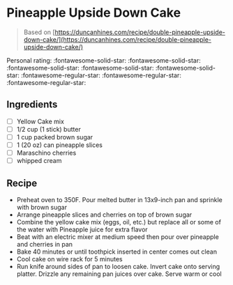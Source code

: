 <!-- Needs Manual Review -->

# Pineapple Upside Down Cake

> Based on [https://duncanhines.com/recipe/double-pineapple-upside-down-cake/](https://duncanhines.com/recipe/double-pineapple-upside-down-cake/)

<!-- {cts} rating=2; (User can specify rating on scale of 1-5) -->

Personal rating: :fontawesome-solid-star: :fontawesome-solid-star: :fontawesome-solid-star: :fontawesome-solid-star: :fontawesome-solid-star: :fontawesome-regular-star: :fontawesome-regular-star: :fontawesome-regular-star:

<!-- {cte} -->

<!-- {cts} name_image=None; (User can specify image name) -->

<!-- TODO: Capture image -->

<!-- {cte} -->

## Ingredients

- [ ] Yellow Cake mix
- [ ] 1/2 cup (1 stick) butter
- [ ] 1 cup packed brown sugar
- [ ] 1 (20 oz) can pineapple slices
- [ ] Maraschino cherries
- [ ] whipped cream

## Recipe

- Preheat oven to 350F. Pour melted butter in 13x9-inch pan and sprinkle with brown sugar
- Arrange pineapple slices and cherries on top of brown sugar
- Combine the yellow cake mix (eggs, oil, etc.) but replace all or some of the water with Pineapple juice for extra flavor
- Beat with an electric mixer at medium speed then pour over pineapple and cherries in pan
- Bake 40 minutes or until toothpick inserted in center comes out clean
- Cool cake on wire rack for 5 minutes
- Run knife around sides of pan to loosen cake. Invert cake onto serving platter. Drizzle any remaining pan juices over cake. Serve warm or cool
